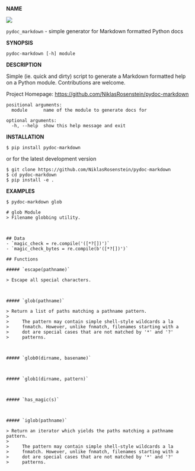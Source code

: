 __NAME__ 

<a href="https://gitter.im/NiklasRosenstein/pydoc-markdown">
  <img src="https://badges.gitter.im/Join%20Chat.svg"></img>
</a>

`pydoc_markdown` - simple generator for Markdown formatted Python docs

__SYNOPSIS__

    pydoc-markdown [-h] module

__DESCRIPTION__

Simple (ie. quick and dirty) script to generate a Markdown
formatted help on a Python module. Contributions are welcome.

Project Homepage:  https://github.com/NiklasRosenstein/pydoc-markdown

```
positional arguments:
  module      name of the module to generate docs for

optional arguments:
  -h, --help  show this help message and exit
```

__INSTALLATION__

    $ pip install pydoc-markdown

or for the latest development version

    $ git clone https://github.com/NiklasRosenstein/pydoc-markdown
    $ cd pydoc-markdown
    $ pip install -e .

__EXAMPLES__

    $ pydoc-markdown glob

    # glob Module
    > Filename globbing utility.



    ## Data
    - `magic_check = re.compile('([*?[])')`
    - `magic_check_bytes = re.compile(b'([*?[])')`

    ## Functions

    ##### `escape(pathname)`

    > Escape all special characters.



    ##### `glob(pathname)`

    > Return a list of paths matching a pathname pattern.
    >
    >     The pattern may contain simple shell-style wildcards a la
    >     fnmatch. However, unlike fnmatch, filenames starting with a
    >     dot are special cases that are not matched by '*' and '?'
    >     patterns.



    ##### `glob0(dirname, basename)`



    ##### `glob1(dirname, pattern)`



    ##### `has_magic(s)`



    ##### `iglob(pathname)`

    > Return an iterator which yields the paths matching a pathname pattern.
    >
    >     The pattern may contain simple shell-style wildcards a la
    >     fnmatch. However, unlike fnmatch, filenames starting with a
    >     dot are special cases that are not matched by '*' and '?'
    >     patterns.
